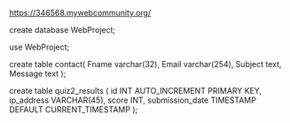 https://346568.mywebcommunity.org/



create database WebProject;

use WebProject;

create table contact(
    Fname varchar(32),
    Email varchar(254),
    Subject text,
    Message text
);

create table quiz2_results (
    id INT AUTO_INCREMENT PRIMARY KEY,
    ip_address VARCHAR(45),
    score INT,
    submission_date TIMESTAMP DEFAULT CURRENT_TIMESTAMP
);